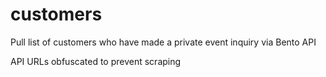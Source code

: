 # customers
Pull list of customers who have made a private event inquiry via Bento API

API URLs obfuscated to prevent scraping
